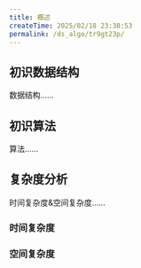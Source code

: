 ```yaml
---
title: 概述
createTime: 2025/02/18 23:38:53
permalink: /ds_algo/tr9gt23p/
---
```


## 初识数据结构
数据结构……

## 初识算法
算法……

## 复杂度分析
时间复杂度&空间复杂度……
### 时间复杂度


### 空间复杂度